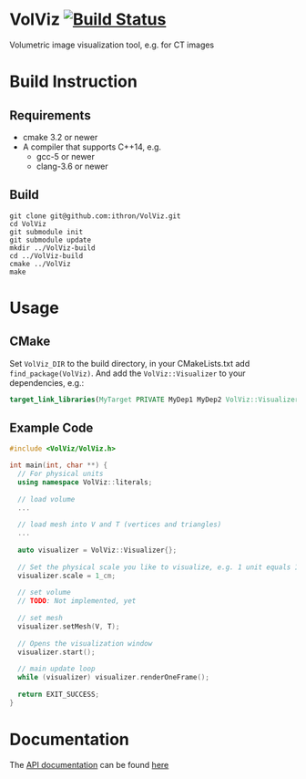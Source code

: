 # VolViz [![Build Status](https://travis-ci.org/ithron/VolViz.svg?branch=feature%2Fci-osx)](https://travis-ci.org/ithron/VolViz)
Volumetric image visualization tool, e.g. for CT images

# Build Instruction
## Requirements
- cmake 3.2 or newer
- A compiler that supports C++14, e.g.
  * gcc-5 or newer
  * clang-3.6 or newer


## Build
~~~shell
git clone git@github.com:ithron/VolViz.git
cd VolViz
git submodule init
git submodule update
mkdir ../VolViz-build
cd ../VolViz-build
cmake ../VolViz
make
~~~
# Usage
## CMake
Set `VolViz_DIR` to the build directory,
in your CMakeLists.txt add `find_package(VolViz)`. And add the `VolViz::Visualizer` to your dependencies, e.g.:
~~~cmake
target_link_libraries(MyTarget PRIVATE MyDep1 MyDep2 VolViz::Visualizer)
~~~

## Example Code
~~~cpp
#include <VolViz/VolViz.h>

int main(int, char **) {
  // For physical units
  using namespace VolViz::literals;
  
  // load volume
  ...
  
  // load mesh into V and T (vertices and triangles)
  ...
  
  auto visualizer = VolViz::Visualizer{};
  
  // Set the physical scale you like to visualize, e.g. 1 unit equals 1cm
  visualizer.scale = 1_cm;
  
  // set volume
  // TODO: Not implemented, yet
  
  // set mesh
  visualizer.setMesh(V, T);
  
  // Opens the visualization window
  visualizer.start();
  
  // main update loop
  while (visualizer) visualizer.renderOneFrame();
  
  return EXIT_SUCCESS;
}
~~~

# Documentation
The [API documentation](https://ithron.github.io/VolViz/html) can be found [here](https://ithron.github.io/VolViz/html)
